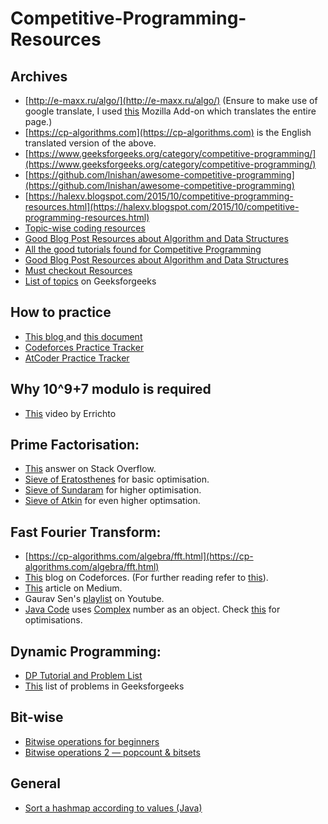 # Competitive-Programming-Resources

## Archives ##

- [http://e-maxx.ru/algo/](http://e-maxx.ru/algo/) (Ensure to make use of google translate, I used [this](https://addons.mozilla.org/en-US/firefox/addon/imtranslator/) Mozilla Add-on which translates the entire page.)
- [https://cp-algorithms.com](https://cp-algorithms.com) is the English translated version of the above.
- [https://www.geeksforgeeks.org/category/competitive-programming/](https://www.geeksforgeeks.org/category/competitive-programming/)
- [https://github.com/lnishan/awesome-competitive-programming](https://github.com/lnishan/awesome-competitive-programming)
- [https://halexv.blogspot.com/2015/10/competitive-programming-resources.html](https://halexv.blogspot.com/2015/10/competitive-programming-resources.html)
- [Topic-wise coding resources](https://codeforces.com/blog/entry/23204)
- [Good Blog Post Resources about Algorithm and Data Structures ](https://codeforces.com/blog/entry/13529)
- [All the good tutorials found for Competitive Programming ](https://codeforces.com/blog/entry/57282)
- [Good Blog Post Resources about Algorithm and Data Structures ](https://codeforces.com/blog/entry/13529)
- [Must checkout Resources](https://codeforces.com/blog/entry/44991)
- [List of topics](https://www.geeksforgeeks.org/fundamentals-of-algorithms/) on Geeksforgeeks

## How to practice ##

- [This blog ](https://codeforces.com/blog/entry/66909) and [this document](https://drive.google.com/file/d/1J2x8pIYQ3MXANgvzOgBciWd3d79j_Exa/view)
- [Codeforces Practice Tracker](https://surya1231.github.io/Codeforces-contest/)
- [AtCoder Practice Tracker](https://kenkoooo.com/atcoder#/table//)


## Why 10^9+7 modulo is required ##
- [This](https://www.youtube.com/watch?v=-OPohCQqi_E) video by Errichto

## Prime Factorisation:  ##
- [This](https://stackoverflow.com/a/50278321/10400627) answer on Stack Overflow.
- [Sieve of Eratosthenes](https://www.geeksforgeeks.org/sieve-of-eratosthenes/) for basic optimisation.  
- [Sieve of Sundaram](https://www.geeksforgeeks.org/sieve-sundaram-print-primes-smaller-n/) for higher optimisation.  
- [Sieve of Atkin](https://www.geeksforgeeks.org/sieve-sundaram-print-primes-smaller-n/) for even higher optimsation.  

## Fast Fourier Transform: ##
- [https://cp-algorithms.com/algebra/fft.html](https://cp-algorithms.com/algebra/fft.html)
- [This](https://codeforces.com/blog/entry/43499) blog on Codeforces. (For further reading refer to [this](https://codeforces.com/blog/entry/48798)). 
- [This](https://medium.com/@aiswaryamathur/understanding-fast-fourier-transform-from-scratch-to-solve-polynomial-multiplication-8018d511162f) article on Medium.
- Gaurav Sen's [playlist](https://www.youtube.com/playlist?list=PLMCXHnjXnTnuUtywDJ71SI-jQbXhXq5k6) on Youtube.
- [Java Code](https://introcs.cs.princeton.edu/java/97data/FFT.java.html) uses [Complex](https://introcs.cs.princeton.edu/java/97data/Complex.java.html) number as an object. Check [this](https://introcs.cs.princeton.edu/java/97data/FFT.java) for optimisations.

## Dynamic Programming: ##
- [DP Tutorial and Problem List](https://codeforces.com/blog/entry/67679)
- [This](https://www.geeksforgeeks.org/dynamic-programming/) list of problems in Geeksforgeeks

## Bit-wise ##
- [Bitwise operations for beginners](https://codeforces.com/blog/entry/73490)
- [Bitwise operations 2 — popcount & bitsets](https://codeforces.com/blog/entry/73558)

## General ##
- [Sort a hashmap according to values (Java)](https://stackoverflow.com/a/13913206/10400627)

